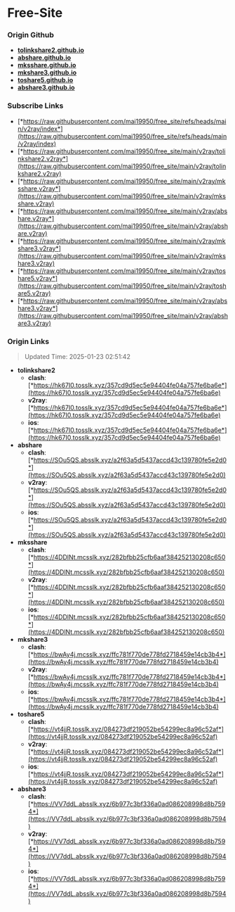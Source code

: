 # Free-Site

### Origin Github

- [**tolinkshare2.github.io**](https://github.com/tolinkshare2/tolinkshare2.github.io)
- [**abshare.github.io**](https://github.com/abshare/abshare.github.io)
- [**mksshare.github.io**](https://github.com/mksshare/mksshare.github.io)
- [**mkshare3.github.io**](https://github.com/mkshare3/mkshare3.github.io)
- [**toshare5.github.io**](https://github.com/toshare5/toshare5.github.io)
- [**abshare3.github.io**](https://github.com/abshare3/abshare3.github.io)

### Subscribe Links

- [*https://raw.githubusercontent.com/mai19950/free_site/refs/heads/main/v2ray/index*](https://raw.githubusercontent.com/mai19950/free_site/refs/heads/main/v2ray/index)
- [*https://raw.githubusercontent.com/mai19950/free_site/main/v2ray/tolinkshare2.v2ray*](https://raw.githubusercontent.com/mai19950/free_site/main/v2ray/tolinkshare2.v2ray)
- [*https://raw.githubusercontent.com/mai19950/free_site/main/v2ray/mksshare.v2ray*](https://raw.githubusercontent.com/mai19950/free_site/main/v2ray/mksshare.v2ray)
- [*https://raw.githubusercontent.com/mai19950/free_site/main/v2ray/abshare.v2ray*](https://raw.githubusercontent.com/mai19950/free_site/main/v2ray/abshare.v2ray)
- [*https://raw.githubusercontent.com/mai19950/free_site/main/v2ray/mkshare3.v2ray*](https://raw.githubusercontent.com/mai19950/free_site/main/v2ray/mkshare3.v2ray)
- [*https://raw.githubusercontent.com/mai19950/free_site/main/v2ray/toshare5.v2ray*](https://raw.githubusercontent.com/mai19950/free_site/main/v2ray/toshare5.v2ray)
- [*https://raw.githubusercontent.com/mai19950/free_site/main/v2ray/abshare3.v2ray*](https://raw.githubusercontent.com/mai19950/free_site/main/v2ray/abshare3.v2ray)

### Origin Links

> Updated Time: 2025-01-23 02:51:42

- **tolinkshare2**
  - **clash**: [*https://hk67I0.tosslk.xyz/357cd9d5ec5e94404fe04a757fe6ba6e*](https://hk67I0.tosslk.xyz/357cd9d5ec5e94404fe04a757fe6ba6e)
  - **v2ray**: [*https://hk67I0.tosslk.xyz/357cd9d5ec5e94404fe04a757fe6ba6e*](https://hk67I0.tosslk.xyz/357cd9d5ec5e94404fe04a757fe6ba6e)
  - **ios**: [*https://hk67I0.tosslk.xyz/357cd9d5ec5e94404fe04a757fe6ba6e*](https://hk67I0.tosslk.xyz/357cd9d5ec5e94404fe04a757fe6ba6e)
- **abshare**
  - **clash**: [*https://SOu5QS.absslk.xyz/a2f63a5d5437accd43c139780fe5e2d0*](https://SOu5QS.absslk.xyz/a2f63a5d5437accd43c139780fe5e2d0)
  - **v2ray**: [*https://SOu5QS.absslk.xyz/a2f63a5d5437accd43c139780fe5e2d0*](https://SOu5QS.absslk.xyz/a2f63a5d5437accd43c139780fe5e2d0)
  - **ios**: [*https://SOu5QS.absslk.xyz/a2f63a5d5437accd43c139780fe5e2d0*](https://SOu5QS.absslk.xyz/a2f63a5d5437accd43c139780fe5e2d0)
- **mksshare**
  - **clash**: [*https://4DDlNt.mcsslk.xyz/282bfbb25cfb6aaf384252130208c650*](https://4DDlNt.mcsslk.xyz/282bfbb25cfb6aaf384252130208c650)
  - **v2ray**: [*https://4DDlNt.mcsslk.xyz/282bfbb25cfb6aaf384252130208c650*](https://4DDlNt.mcsslk.xyz/282bfbb25cfb6aaf384252130208c650)
  - **ios**: [*https://4DDlNt.mcsslk.xyz/282bfbb25cfb6aaf384252130208c650*](https://4DDlNt.mcsslk.xyz/282bfbb25cfb6aaf384252130208c650)
- **mkshare3**
  - **clash**: [*https://bwAy4j.mcsslk.xyz/ffc781f770de778fd2718459e14cb3b4*](https://bwAy4j.mcsslk.xyz/ffc781f770de778fd2718459e14cb3b4)
  - **v2ray**: [*https://bwAy4j.mcsslk.xyz/ffc781f770de778fd2718459e14cb3b4*](https://bwAy4j.mcsslk.xyz/ffc781f770de778fd2718459e14cb3b4)
  - **ios**: [*https://bwAy4j.mcsslk.xyz/ffc781f770de778fd2718459e14cb3b4*](https://bwAy4j.mcsslk.xyz/ffc781f770de778fd2718459e14cb3b4)
- **toshare5**
  - **clash**: [*https://vt4jjR.tosslk.xyz/084273df219052be54299ec8a96c52af*](https://vt4jjR.tosslk.xyz/084273df219052be54299ec8a96c52af)
  - **v2ray**: [*https://vt4jjR.tosslk.xyz/084273df219052be54299ec8a96c52af*](https://vt4jjR.tosslk.xyz/084273df219052be54299ec8a96c52af)
  - **ios**: [*https://vt4jjR.tosslk.xyz/084273df219052be54299ec8a96c52af*](https://vt4jjR.tosslk.xyz/084273df219052be54299ec8a96c52af)
- **abshare3**
  - **clash**: [*https://VV7ddL.absslk.xyz/6b977c3bf336a0ad086208998d8b7594*](https://VV7ddL.absslk.xyz/6b977c3bf336a0ad086208998d8b7594)
  - **v2ray**: [*https://VV7ddL.absslk.xyz/6b977c3bf336a0ad086208998d8b7594*](https://VV7ddL.absslk.xyz/6b977c3bf336a0ad086208998d8b7594)
  - **ios**: [*https://VV7ddL.absslk.xyz/6b977c3bf336a0ad086208998d8b7594*](https://VV7ddL.absslk.xyz/6b977c3bf336a0ad086208998d8b7594)
